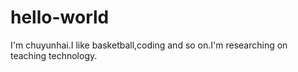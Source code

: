 # hello-world

I'm chuyunhai.I like basketball,coding and so on.I'm researching on teaching technology.
